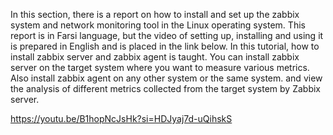 In this section, there is a report on how to install and set up the zabbix system and network monitoring tool in the Linux operating system. This report is in Farsi language, but the video of setting up, installing and using it is prepared in English and is placed in the link below.
In this tutorial, how to install zabbix server and zabbix agent is taught.
You can install zabbix server on the target system where you want to measure various metrics. Also install zabbix agent on any other system or the same system. and view the analysis of different metrics collected from the target system by Zabbix server.

https://youtu.be/B1hopNcJsHk?si=HDJyaj7d-uQihskS
